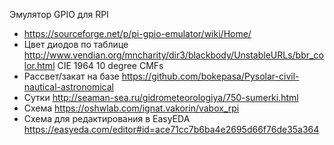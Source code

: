 Эмулятор GPIO для RPI 
* https://sourceforge.net/p/pi-gpio-emulator/wiki/Home/
* Цвет диодов по таблице http://www.vendian.org/mncharity/dir3/blackbody/UnstableURLs/bbr_color.html CIE 1964 10 degree CMFs
* Рассвет/закат на базе https://github.com/bokepasa/Pysolar-civil-nautical-astronomical
* Сутки http://seaman-sea.ru/gidrometeorologiya/750-sumerki.html
* Схема https://oshwlab.com/ignat.vakorin/vabox_rpi
* Схема для редактирования в EasyEDA https://easyeda.com/editor#id=ace71cc7b6ba4e2695d66f76de35a364
